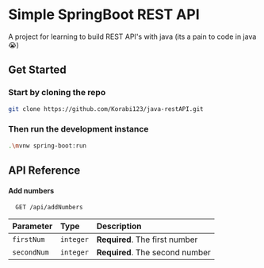 
# Simple SpringBoot REST API

A project for learning to build REST API's with java (its a pain to code in java 😭)


## Get Started

### Start by cloning the repo
```sh
git clone https://github.com/Korabi123/java-restAPI.git
```
### Then run the development instance
```sh
.\mvnw spring-boot:run
```
## API Reference

#### Add numbers

```http
  GET /api/addNumbers
```

| Parameter | Type     | Description                |
| :-------- | :------- | :------------------------- |
| `firstNum` | `integer` | **Required**. The first number |
| `secondNum` | `integer` | **Required**. The second number |



